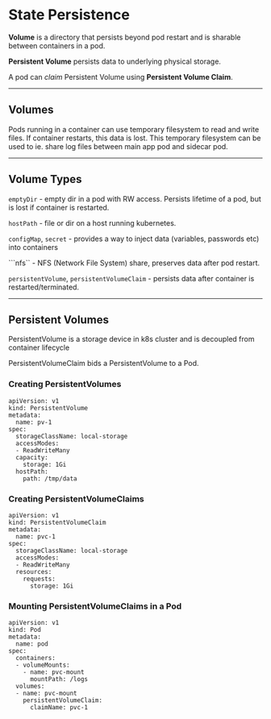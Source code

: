 # State Persistence

<strong>Volume</strong> is a directory that persists beyond pod restart and is sharable between containers in a pod.

<strong>Persistent Volume</strong> persists data to underlying physical storage.

A pod can <i>claim</i> Persistent Volume using <strong>Persistent Volume Claim</strong>.

<hr>

## Volumes

Pods running in a container can use temporary filesystem to read and write files. If container restarts, this data is lost. This temporary filesystem can be used to ie. share log files between main app pod and sidecar pod.

<hr>

## Volume Types

```emptyDir``` - empty dir in a pod with RW access. Persists lifetime of a pod, but is lost if container is restarted.

```hostPath``` - file or dir on a host running kubernetes.

```configMap```, ```secret``` - provides a way to inject data (variables, passwords etc) into containers

```nfs`` - NFS (Network File System) share, preserves data after pod restart.

```persistentVolume```, ```persistentVolumeClaim``` - persists data after container is restarted/terminated.

<hr>

## Persistent Volumes

PersistentVolume is a storage device in k8s cluster and is decoupled from container lifecycle

PersistentVolumeClaim bids a PersistentVolume to a Pod.

### Creating PersistentVolumes
```
apiVersion: v1
kind: PersistentVolume
metadata:
  name: pv-1
spec:
  storageClassName: local-storage
  accessModes:
  - ReadWriteMany
  capacity:
    storage: 1Gi
  hostPath:
    path: /tmp/data
```

### Creating PersistentVolumeClaims
```
apiVersion: v1
kind: PersistentVolumeClaim
metadata:
  name: pvc-1
spec:
  storageClassName: local-storage
  accessModes:
  - ReadWriteMany
  resources:
    requests:
      storage: 1Gi
```
### Mounting PersistentVolumeClaims in a Pod
```
apiVersion: v1
kind: Pod
metadata:
  name: pod
spec:
  containers:
  - volumeMounts:
    - name: pvc-mount
      mountPath: /logs
  volumes:
  - name: pvc-mount
    persistentVolumeClaim:
      claimName: pvc-1
```